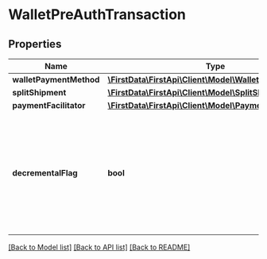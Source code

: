 # WalletPreAuthTransaction

## Properties
Name | Type | Description | Notes
------------ | ------------- | ------------- | -------------
**walletPaymentMethod** | [**\FirstData\FirstApi\Client\Model\WalletPaymentMethod**](WalletPaymentMethod.md) |  | 
**splitShipment** | [**\FirstData\FirstApi\Client\Model\SplitShipment**](SplitShipment.md) |  | [optional] 
**paymentFacilitator** | [**\FirstData\FirstApi\Client\Model\PaymentFacilitator**](PaymentFacilitator.md) |  | [optional] 
**decrementalFlag** | **bool** | This flag can only be used in a preAuth transaction that updates the amount of a previous preAuth transaction to either increase the preAuth amount (DecrementalPreAuthFlag &#x3D; false) or decrease the preAuth amount (DecrementalPreAuthFlag &#x3D; true). | [optional] [default to false]

[[Back to Model list]](../README.md#documentation-for-models) [[Back to API list]](../README.md#documentation-for-api-endpoints) [[Back to README]](../README.md)


